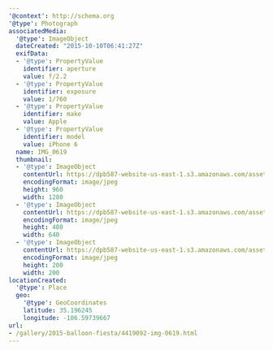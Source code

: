 ```yaml
---
'@context': http://schema.org
'@type': Photograph
associatedMedia:
  '@type': ImageObject
  dateCreated: "2015-10-10T06:41:27Z"
  exifData:
  - '@type': PropertyValue
    identifier: aperture
    value: f/2.2
  - '@type': PropertyValue
    identifier: exposure
    value: 1/760
  - '@type': PropertyValue
    identifier: make
    value: Apple
  - '@type': PropertyValue
    identifier: model
    value: iPhone 6
  name: IMG_0619
  thumbnail:
  - '@type': ImageObject
    contentUrl: https://dpb587-website-us-east-1.s3.amazonaws.com/asset/gallery/2015-balloon-fiesta/4419092-img-0619~1280.jpg
    encodingFormat: image/jpeg
    height: 960
    width: 1280
  - '@type': ImageObject
    contentUrl: https://dpb587-website-us-east-1.s3.amazonaws.com/asset/gallery/2015-balloon-fiesta/4419092-img-0619~640w.jpg
    encodingFormat: image/jpeg
    height: 480
    width: 640
  - '@type': ImageObject
    contentUrl: https://dpb587-website-us-east-1.s3.amazonaws.com/asset/gallery/2015-balloon-fiesta/4419092-img-0619~200x200.jpg
    encodingFormat: image/jpeg
    height: 200
    width: 200
locationCreated:
  '@type': Place
  geo:
    '@type': GeoCoordinates
    latitude: 35.196245
    longitude: -106.59739667
url:
- /gallery/2015-balloon-fiesta/4419092-img-0619.html
---
```

